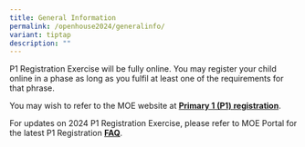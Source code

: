 ```yaml
---
title: General Information
permalink: /openhouse2024/generalinfo/
variant: tiptap
description: ""
---
```

<p>P1 Registration Exercise will be fully online. You may register your child
online in a phase as long as you fulfil at least one of the requirements
for that phrase.</p>
<p>You may wish to refer to the MOE website at <strong><a href="https://www.moe.gov.sg/primary/p1-registration" rel="noopener noreferrer nofollow" target="_blank">Primary 1 (P1) registration</a></strong>.</p>
<p>For updates on 2024 P1 Registration Exercise, please refer to MOE Portal
for the latest P1 Registration <strong><a href="https://www.moe.gov.sg/faq?categoryid=76037F9F568F46A7AA80EFDCE9AB23CD" rel="noopener noreferrer nofollow" target="_blank">FAQ</a></strong>.</p>
